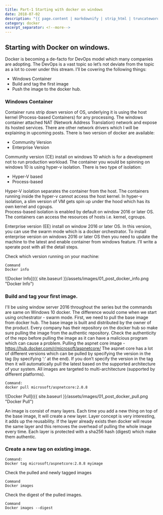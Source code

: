 ```yaml
---
title: Part-1 Starting with docker on windows
date: 2018-07-02
description: "{{ page.content | markdownify | strip_html | truncatewords: 250 }}"
category: docker
excerpt_separator: <!--more-->
---
```



## Starting with Docker on windows.

Docker is becoming a de-facto for DevOps model which many companies are adopting. The DevOps is a vast topic so let’s not deviate from the topic as a lot to cover under this stream. I’ll be covering the following things:

*	Windows Container
*	Build and tag the first image
*	Push the image to the docker hub.

<!--more-->

### Windows Container
Container runs strip down version of OS, underlying it is using the host kernel (Process-based Containers) for any processing. The windows container attached NAT (Network Address Translation) network and expose its hosted services. There are other network drivers which I will be explaining in upcoming posts.  There is two version of docker are available:
+	Community Version 
+	Enterprise Version

Community version (CE) install on windows 10 which is for a development not to run production workload. The container you would be spinning on windows 10 is using hyper-v isolation. There is two type of isolation:
+	Hyper-V based
+	Process-based

Hyper-V isolation separates the container from the host. The containers running inside the hyper-v cannot access the host kernel. In hyper-v isolation, a slim version of VM gets spin up under the hood which has its own kernel and cgoups.  
Process-based isolation is enabled by default on window 2016 or later OS. The containers can access the resources of hosts i.e. kernel, cgroups. 

Enterprise version (EE) install on window 2016 or later OS. In this version, you can use the swarm mode which is a docker orchestrator. To install enterprise version on windows 2016 or later OS then you need to update the machine to the latest and enable container from windows feature. I’ll write a sperate post with all the detail steps.

Check which version running on your machine:
```
Command
Docker info
 ```
![Docker Info]({{ site.baseurl }}/assets/images/01_post_docker_info.png "Docker Info")

### Build and tag your first image.
I'll be using window server 2016 throughout the series but the commands are same on Windows 10 docker. The difference would come when we start using orchestrator - swarm mode.
First, we need to pull the base image from docker hub. The base image is built and distributed by the owner of the product. Every company has their repository on the docker hub so make sure pulling the image from the authentic repository. Check the authenticity of the repo before pulling the image as it can have a malicious program which can cause a problem.
Pulling the aspnet core image - https://hub.docker.com/r/microsoft/aspnetcore/ 
The aspnet core has a lot of different versions which can be pulled by specifying the version in the tag (by specifying ‘:’ at the end). If you don’t specify the version in the tag then it will automatically pull the latest based on the supported architecture of your system. All images are targeted to multi-architecture (supported by different platforms).

```
Command:
docker pull microsoft/aspnetcore:2.0.8 
 ```

![Docker Pull]({{ site.baseurl }}/assets/images/01_post_docker_pull.png "Docker Pull")

An image is consist of many layers. Each time you add a new thing on top of the base image, It will create a new layer. Layer concept is very interesting, it adds up the reusability. If the layer already exists then docker will reuse the same layer and this removes the overhead of pulling the whole image every time.  Each layer is protected with a sha256 hash (digest) which make them authentic.

### Create a new tag on existing image.

```
Command:
Docker tag microsoft/aspnetcore:2.0.8 myimage
```

Check the pulled and newly tagged images
```
Command
Docker images
```

Check the digest of the pulled images.
```
Command
Docker images --digest
```